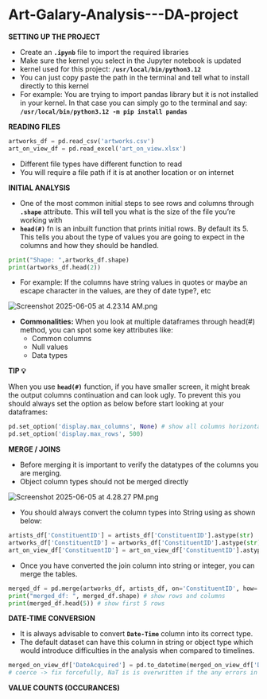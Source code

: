 # Art-Galary-Analysis---DA-project

**SETTING UP THE PROJECT**

- Create an **`.ipynb`** file to import the required libraries
- Make sure the kernel you select in the Jupyter notebook is updated
- kernel used for this project: **`/usr/local/bin/python3.12`**
- You can just copy paste the path in the terminal and tell what to install directly to this kernel
- For example: You are trying to import pandas library but it is not installed in your kernel. In that case you can simply go to the terminal and say:
**`/usr/local/bin/python3.12 -m pip install pandas`**

**READING FILES**

```python
artworks_df = pd.read_csv('artworks.csv')
art_on_view_df = pd.read_excel('art_on_view.xlsx')
```

- Different file types have different function to read
- You will require a file path if it is at another location or on internet

**INITIAL ANALYSIS**

- One of the most common initial steps to see rows and columns through **`.shape`** attribute. This will tell you what is the size of the file you’re working with
- **`head(#)`** fn is an inbuilt function that prints initial rows. By default its 5. This tells you about the type of values you are going to expect in the columns and how they should be handled.

```python
print("Shape: ",artworks_df.shape)
print(artworks_df.head(2))
```

- For example: If the columns have string values in quotes or maybe an escape character in the values, are they of date type?, etc

![Screenshot 2025-06-05 at 4.23.14 AM.png](attachment:3a8e6056-b396-4c27-ba1a-0fd80dfa4761:Screenshot_2025-06-05_at_4.23.14_AM.png)

- **Commonalities:** When you look at multiple dataframes through head(#) method, you can spot some key attributes like:
    - Common columns
    - Null values
    - Data types

**TIP 💡**

When you use **`head(#)`** function, if you have smaller screen, it might break the output columns continuation and can look ugly. To prevent this you should always set the option as below before start looking at your dataframes:

```python
pd.set_option('display.max_columns', None) # show all columns horizontally
pd.set_option('display.max_rows', 500)
```

**MERGE / JOINS**

- Before merging it is important to verify the datatypes of the columns you are merging.
- Object column types should not be merged directly

![Screenshot 2025-06-05 at 4.28.27 PM.png](attachment:16d5ad6c-74dc-42b2-b27a-c5e534fcb4ad:Screenshot_2025-06-05_at_4.28.27_PM.png)

- You should always convert the column types into String using as shown below:

```python
artists_df['ConstituentID'] = artists_df['ConstituentID'].astype(str)
artworks_df['ConstituentID'] = artworks_df['ConstituentID'].astype(str)
art_on_view_df['ConstituentID'] = art_on_view_df['ConstituentID'].astype(str)
```

- Once you have converted the join column into string or integer, you can merge the tables.

```python
merged_df = pd.merge(artworks_df, artists_df, on='ConstituentID', how='left')
print("merged_df: ", merged_df.shape) # show rows and columns
print(merged_df.head(5)) # show first 5 rows
```

**DATE-TIME CONVERSION**

- It is always advisable to convert **`Date-Time`** column into its correct type.
- The default dataset can have this column in string or object type which would introduce difficulties in the analysis when compared to timelines.

```python
merged_on_view_df['DateAcquired'] = pd.to_datetime(merged_on_view_df['DateAcquired'], errors='coerce')
# coerce -> fix forcefully, NaT is is overwritten if the any errors in conversion are thrown
```

**VALUE COUNTS (OCCURANCES)**
